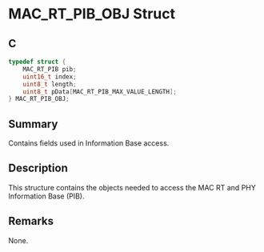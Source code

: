 # MAC_RT_PIB_OBJ Struct

## C

```c
typedef struct {
    MAC_RT_PIB pib;
    uint16_t index;
    uint8_t length;
    uint8_t pData[MAC_RT_PIB_MAX_VALUE_LENGTH];
} MAC_RT_PIB_OBJ;
```

## Summary

Contains fields used in Information Base access.

## Description

This structure contains the objects needed to access the MAC RT and PHY Information Base (PIB).

## Remarks

None.

